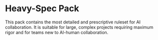 # Heavy-Spec Pack

This pack contains the most detailed and prescriptive ruleset for AI collaboration. It is suitable for large, complex projects requiring maximum rigor and for teams new to AI-human collaboration.
